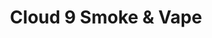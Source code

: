---
title: "Cloud 9 Smoke & Vape"
url: /athens/cloud-9-smoke-und-vape-atlanta-highway/
shop: Tabak
---